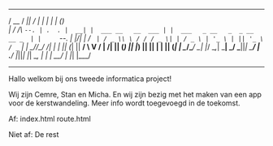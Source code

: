  _____  _____ ___  ___     _                     _                _               
/  __ \/  ___||  \/  |    | |                   | |              (_)              
| /  \/\ `--. | .  . |  __| |  ___ __   __  ___ | |  ___   _ __   _  _ __    __ _ 
| |     `--. \| |\/| | / _` | / _ \\ \ / / / _ \| | / _ \ | '_ \ | || '_ \  / _` |
| \__/\/\__/ /| |  | || (_| ||  __/ \ V / |  __/| || (_) || |_) || || | | || (_| |
 \____/\____/ \_|  |_/ \__,_| \___|  \_/   \___||_| \___/ | .__/ |_||_| |_| \__, |
                                                          | |                __/ |
                                                          |_|               |___/ 

------------------------------------------------------------------ 
Hallo welkom bij ons tweede informatica project!

Wij zijn Cemre, Stan en Micha. En wij zijn bezig met het maken van een app voor de kerstwandeling.
Meer info wordt toegevoegd in de toekomst.

Af: 
index.html
route.html

Niet af:
De rest